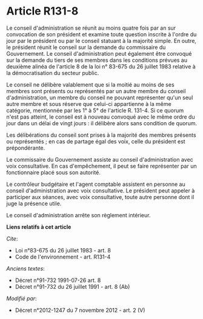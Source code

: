 # Article R131-8

Le conseil d'administration se réunit au moins quatre fois par an sur convocation de son président et examine toute question
inscrite à l'ordre du jour par le président ou par le conseil statuant à la majorité simple. En outre, le président réunit le
conseil sur la demande du commissaire du Gouvernement. Le conseil d'administration peut également être convoqué sur la
demande du tiers de ses membres dans les conditions prévues au deuxième alinéa de l'article 8 de la loi n° 83-675 du 26
juillet 1983 relative à la démocratisation du secteur public. 

Le conseil ne délibère valablement que si la moitié au moins de ses membres sont présents ou représentés par un autre membre
du conseil d'administration, un membre du conseil ne pouvant représenter qu'un seul autre membre et sous réserve que celui-ci
appartienne à la même catégorie, mentionnée par les 1° à 5° de l'article R. 131-4. Si ce quorum n'est pas atteint, le conseil
est à nouveau convoqué avec le même ordre du jour dans un délai de vingt jours : il délibère alors sans condition de quorum. 

Les délibérations du conseil sont prises à la majorité des membres présents ou représentés ; en cas de partage égal des voix,
celle du président est prépondérante. 

Le commissaire du Gouvernement assiste au conseil d'administration avec voix consultative. En cas d'empêchement, il peut se
faire représenter par un fonctionnaire placé sous son autorité. 

Le        contrôleur budgétaire et l'agent comptable assistent en personne au conseil d'administration avec voix
consultative. Le président peut appeler à participer aux séances, avec voix consultative, toute autre personne dont il juge
la présence utile. 

Le conseil d'administration arrête son règlement intérieur.

**Liens relatifs à cet article**

_Cite_:

  - Loi n°83-675 du 26 juillet 1983 - art. 8
  - Code de l'environnement - art. R131-4

_Anciens textes_:

  - Décret n°91-732 1991-07-26 art. 8
  - Décret n°91-732 du 26 juillet 1991 - art. 8 (Ab)

_Modifié par_:

  - Décret n°2012-1247 du 7 novembre 2012 - art. 2 (V)
